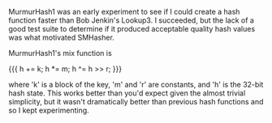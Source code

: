 MurmurHash1 was an early experiment to see if I could create a hash function faster than Bob Jenkin's Lookup3. I succeeded, but the lack of a good test suite to determine if it produced acceptable quality hash values was what motivated SMHasher.

MurmurHash1's mix function is

{{{
h += k;
h *= m;
h ^= h >> r;
}}}

where 'k' is a block of the key, 'm' and 'r' are constants, and 'h' is the 32-bit hash state. This works better than you'd expect given the almost trivial simplicity, but it wasn't dramatically better than previous hash functions and so I kept experimenting.